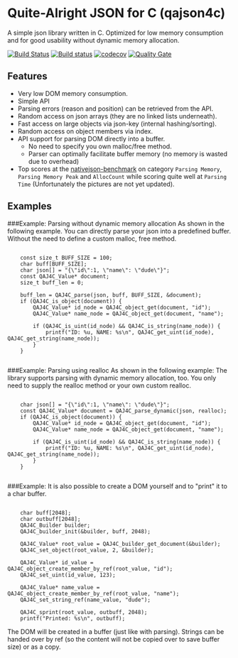 # Quite-Alright JSON for C (qajson4c)

A simple json library written in C. Optimized for low memory consumption and for good usability without dynamic memory allocation.

[![Build Status](https://travis-ci.org/USESystemEngineeringBV/qajson4c.svg?branch=master)](https://travis-ci.org/USESystemEngineeringBV/qajson4c) [![Build status](https://ci.appveyor.com/api/projects/status/9imof268cwquh463?svg=true)](https://ci.appveyor.com/project/DeHecht/qajson4c) [![codecov](https://codecov.io/gh/USESystemEngineeringBV/qajson4c/branch/master/graph/badge.svg)](https://codecov.io/gh/USESystemEngineeringBV/qajson4c) [![Quality Gate](https://sonarqube.com/api/badges/gate?key=nl.usetechnology.qajson4c-project)](https://sonarqube.com/dashboard/index/nl.usetechnology.qajson4c-project)


## Features

* Very low DOM memory consumption.
* Simple API
* Parsing errors (reason and position) can be retrieved from the API.
* Random access on json arrays (they are no linked lists underneath).
* Fast access on large objects via json-key (internal hashing/sorting).
* Random access on object members via index.
* API support for parsing DOM directly into a buffer.
	* No need to specify you own malloc/free method.
	* Parser can optimally facilitate buffer memory (no memory is wasted due to overhead)
* Top scores at the [nativejson-benchmark](https://github.com/miloyip/nativejson-benchmark) on category ``Parsing Memory``, ``Parsing Memory Peak`` and ``AllocCount`` while scoring quite well at ``Parsing Time`` (Unfortunately the pictures are not yet updated).


## Examples

###Example: Parsing without dynamic memory allocation
As shown in the following example. You can directly parse your json into a predefined buffer. Without the need to define a custom malloc, free method.


```

	const size_t BUFF_SIZE = 100;
	char buff[BUFF_SIZE];
	char json[] = "{\"id\":1, \"name\": \"dude\"}";
	const QAJ4C_Value* document;
	size_t buff_len = 0;
	
	buff_len = QAJ4C_parse(json, buff, BUFF_SIZE, &document);
	if (QAJ4C_is_object(document)) {
		QAJ4C_Value* id_node = QAJ4C_object_get(document, "id");
		QAJ4C_Value* name_node = QAJ4C_object_get(document, "name");
		
		if (QAJ4C_is_uint(id_node) && QAJ4C_is_string(name_node)) {
			printf("ID: %u, NAME: %s\n", QAJ4C_get_uint(id_node), QAJ4C_get_string(name_node));
		}
	}
	
```

###Example: Parsing using realloc
As shown in the following example: The library supports parsing with dynamic memory allocation, too. You only need to supply the realloc method or your own custom realloc.


```

	char json[] = "{\"id\":1, \"name\": \"dude\"}";
	const QAJ4C_Value* document = QAJ4C_parse_dynamic(json, realloc);
	if (QAJ4C_is_object(document)) {
		QAJ4C_Value* id_node = QAJ4C_object_get(document, "id");
		QAJ4C_Value* name_node = QAJ4C_object_get(document, "name");
		
		if (QAJ4C_is_uint(id_node) && QAJ4C_is_string(name_node)) {
			printf("ID: %u, NAME: %s\n", QAJ4C_get_uint(id_node), QAJ4C_get_string(name_node));
		}
	}
	
```

###Example:
It is also possible to create a DOM yourself and to "print" it to a char buffer.

```
	
	char buff[2048];
	char outbuff[2048];
	QAJ4C_Builder builder;
	QAJ4C_builder_init(&builder, buff, 2048);

	QAJ4C_Value* root_value = QAJ4C_builder_get_document(&builder);
	QAJ4C_set_object(root_value, 2, &builder);

	QAJ4C_Value* id_value = QAJ4C_object_create_member_by_ref(root_value, "id");
	QAJ4C_set_uint(id_value, 123);

	QAJ4C_Value* name_value = QAJ4C_object_create_member_by_ref(root_value, "name");
	QAJ4C_set_string_ref(name_value, "dude");

	QAJ4C_sprint(root_value, outbuff, 2048);
	printf("Printed: %s\n", outbuff);

```

The DOM will be created in a buffer (just like with parsing). Strings can be handed over by ref (so the content will not be copied over to save buffer size) or as a copy.

